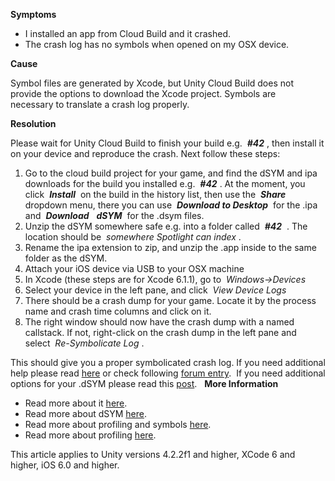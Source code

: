 

**Symptoms**


- I installed an app from Cloud Build and it crashed.
- The crash log has no symbols when opened on my OSX device.



**Cause**



Symbol files are generated by Xcode, but Unity Cloud Build does not provide the options to download the Xcode project. Symbols are necessary to translate a crash log properly.



**Resolution**



Please wait for Unity Cloud Build to finish your build e.g.  ***#42*** , then install it on your device and reproduce the crash. Next follow these steps:


1. Go to the cloud build project for your game, and find the dSYM and ipa downloads for the build you installed e.g.  ***#42*** . At the moment, you click  ***Install***  on the build in the history list, then use the  ***Share*** dropdown menu, there you can use  ***Download to Desktop***  for the .ipa and  ***Download**   **dSYM***  for the .dsym files.
2. Unzip the dSYM somewhere safe e.g. into a folder called  ***#42***  . The location should be  *somewhere Spotlight can index* .
3. Rename the ipa extension to zip, and unzip the .app inside to the same folder as the dSYM.
4. Attach your iOS device via USB to your OSX machine
5. In Xcode (these steps are for Xcode 6.1.1), go to  *Windows->Devices*
6. Select your device in the left pane, and click  *View Device Logs*
7. There should be a crash dump for your game. Locate it by the process name and crash time columns and click on it.
8. The right window should now have the crash dump with a named callstack. If not, right-click on the crash dump in the left pane and select  *Re-Symbolicate Log* .

This should give you a proper symbolicated crash log. If you need additional help please read [here](https://build.cloud.unity3d.com/support/) or check following [forum entry](http://forum.unity3d.com/threads/how-to-get-useful-crash-dumps-out-of-ios-builds-from-unity-cloud-build.287387/). 
If you need additional options for your .dSYM please read this [post](https://andrewfray.wordpress.com/2014/12/24/how-to-symbolicate-ios-crash-dumps-from-unity-cloud-build-games/).   **More Information**
- Read more about it [here](http://forum.unity3d.com/threads/how-to-get-useful-crash-dumps-out-of-ios-builds-from-unity-cloud-build.287387/).
- Read more about dSYM [here](https://developer.apple.com/library/ios/documentation/DeveloperTools/Conceptual/InstrumentsUserGuide/LocatingSymbolsforYourData.html).
- Read more about profiling and symbols [here](/hc/en-us/articles/210141723).
- Read more about profiling [here](http://blogs.unity3d.com/2016/02/01/profiling-with-instruments/).



This article applies to Unity versions 4.2.2f1 and higher, XCode 6 and higher, iOS 6.0 and higher.

